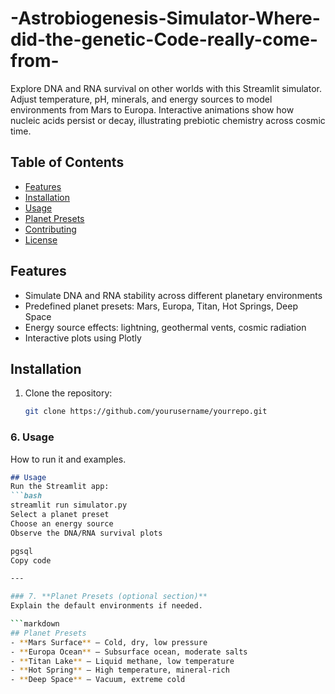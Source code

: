 # -Astrobiogenesis-Simulator-Where-did-the-genetic-Code-really-come-from-
Explore DNA and RNA survival on other worlds with this Streamlit simulator. Adjust temperature, pH, minerals, and energy sources to model environments from Mars to Europa. Interactive animations show how nucleic acids persist or decay, illustrating prebiotic chemistry across cosmic time.
## Table of Contents
- [Features](#features)
- [Installation](#installation)
- [Usage](#usage)
- [Planet Presets](#planet-presets)
- [Contributing](#contributing)
- [License](#license)

## Features
- Simulate DNA and RNA stability across different planetary environments
- Predefined planet presets: Mars, Europa, Titan, Hot Springs, Deep Space
- Energy source effects: lightning, geothermal vents, cosmic radiation
- Interactive plots using Plotly

## Installation
1. Clone the repository:
   ```bash
   git clone https://github.com/yourusername/yourrepo.git


### 6. **Usage**
How to run it and examples.

```markdown
## Usage
Run the Streamlit app:
```bash
streamlit run simulator.py
Select a planet preset
Choose an energy source
Observe the DNA/RNA survival plots

pgsql
Copy code

---

### 7. **Planet Presets (optional section)**
Explain the default environments if needed.

```markdown
## Planet Presets
- **Mars Surface** – Cold, dry, low pressure
- **Europa Ocean** – Subsurface ocean, moderate salts
- **Titan Lake** – Liquid methane, low temperature
- **Hot Spring** – High temperature, mineral-rich
- **Deep Space** – Vacuum, extreme cold
